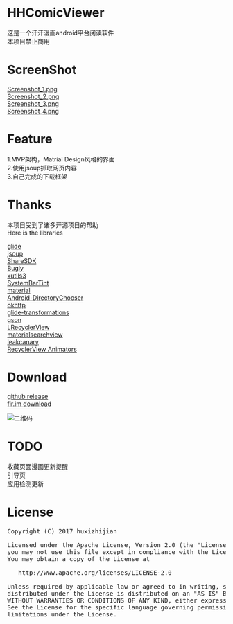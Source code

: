 # HHComicViewer

这是一个汗汗漫画android平台阅读软件<br>
本项目禁止商用<br>

# ScreenShot

[Screenshot_1.png](https://github.com/huxizhijian/HHComicViewer/blob/master/art/Screenshot_1.png)<br>
[Screenshot_2.png](https://github.com/huxizhijian/HHComicViewer/blob/master/art/Screenshot_2.png)<br>
[Screenshot_3.png](https://github.com/huxizhijian/HHComicViewer/blob/master/art/Screenshot_3.png)<br>
[Screenshot_4.png](https://github.com/huxizhijian/HHComicViewer/blob/master/art/Screenshot_4.png)<br>

# Feature

1.MVP架构，Matrial Design风格的界面<br>
2.使用jsoup抓取网页内容<br>
3.自己完成的下载框架<br>

# Thanks

本项目受到了诸多开源项目的帮助<br>
Here is the libraries

[glide](https://github.com/bumptech/glide)<br>
[jsoup](https://jsoup.org/)<br>
[ShareSDK](http://www.mob.com/)<br>
[Bugly](https://bugly.qq.com/v2/index)<br>
[xutils3](https://github.com/wyouflf/xUtils3)<br>
[SystemBarTint](https://github.com/jgilfelt/SystemBarTint)<br>
[material](https://github.com/rey5137/material)<br>
[Android-DirectoryChooser](https://github.com/passy/Android-DirectoryChooser)<br>
[okhttp](https://github.com/square/okhttp)<br>
[glide-transformations](https://github.com/wasabeef/glide-transformations)<br>
[gson](https://github.com/google/gson)<br>
[LRecyclerView](https://github.com/jdsjlzx/LRecyclerView)<br>
[materialsearchview](https://github.com/Mauker1/MaterialSearchView)<br>
[leakcanary](https://github.com/square/leakcanary)<br>
[RecyclerView Animators](https://github.com/wasabeef/recyclerview-animators)<br>

# Download

[github release](https://github.com/huxizhijian/HHComicViewer/releases)<br>
[fir.im download](https://fir.im/hvdk)<br>

![二维码](https://github.com/huxizhijian/HHComicViewer/blob/master/art/download.png)  

# TODO

收藏页面漫画更新提醒<br>
引导页<br>
应用检测更新<br>

# License
<div class="codehilite"><pre>Copyright (C) 2017 huxizhijian<br>
Licensed under the Apache License, Version 2.0 (the &quot;License&quot;);
you may not use this file except in compliance with the License.
You may obtain a copy of the License at<br>
   http://www.apache.org/licenses/LICENSE-2.0<br>
Unless required by applicable law or agreed to in writing, software
distributed under the License is distributed on an &quot;AS IS&quot; BASIS,
WITHOUT WARRANTIES OR CONDITIONS OF ANY KIND, either express or implied.
See the License for the specific language governing permissions and
limitations under the License.
</pre></div></div>
